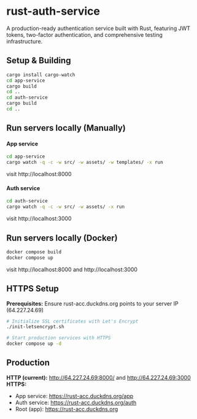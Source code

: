 # rust-auth-service

A production-ready authentication service built with Rust, featuring JWT tokens, two-factor authentication, and comprehensive testing infrastructure.

## Setup & Building

```bash
cargo install cargo-watch
cd app-service
cargo build
cd ..
cd auth-service
cargo build
cd ..
```

## Run servers locally (Manually)

#### App service

```bash
cd app-service
cargo watch -q -c -w src/ -w assets/ -w templates/ -x run
```

visit http://localhost:8000

#### Auth service

```bash
cd auth-service
cargo watch -q -c -w src/ -w assets/ -x run
```

visit http://localhost:3000

## Run servers locally (Docker)

```bash
docker compose build
docker compose up
```

visit http://localhost:8000 and http://localhost:3000

## HTTPS Setup

**Prerequisites:** Ensure rust-acc.duckdns.org points to your server IP (64.227.24.69)

```bash
# Initialize SSL certificates with Let's Encrypt
./init-letsencrypt.sh

# Start production services with HTTPS
docker compose up -d
```

## Production

**HTTP (current):** http://64.227.24.69:8000/ and http://64.227.24.69:3000  
**HTTPS:** 
- App service: https://rust-acc.duckdns.org/app
- Auth service: https://rust-acc.duckdns.org/auth
- Root (app): https://rust-acc.duckdns.org
